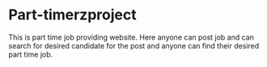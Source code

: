 # Part-timerzproject
This is part time job providing website. Here anyone can post job and can search for desired candidate for the post and anyone can find their desired part time job.

